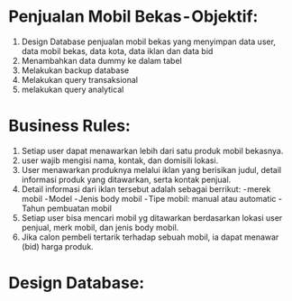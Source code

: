 # Penjualan Mobil Bekas - Objektif:

1. Design Database penjualan mobil bekas yang menyimpan data user, data mobil bekas, data kota, data iklan dan data bid 
2. Menambahkan data dummy ke dalam tabel
3. Melakukan backup database
4. Melakukan query transaksional 
5. melakukan query analytical


# Business Rules:
1. Setiap user dapat menawarkan lebih dari satu produk mobil bekasnya.
2. user wajib mengisi nama, kontak, dan domisili lokasi.
3. User menawarkan produknya melalui iklan yang berisikan judul, detail informasi produk yang ditawarkan, serta kontak penjual.
4. Detail informasi dari iklan tersebut adalah sebagai berrikut:
   - merek mobil
   - Model
   - Jenis body mobil
   - Tipe mobil: manual atau automatic
   - Tahun pembuatan mobil
5. Setiap user bisa mencari mobil yg ditawarkan berdasarkan lokasi user penjual, merk mobil, dan jenis body mobil.
6. Jika calon pembeli tertarik terhadap sebuah mobil, ia dapat menawar (bid) harga produk.

# Design Database:
